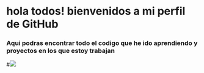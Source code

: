 # hola todos! bienvenidos a mi perfil de GitHub


### Aqui podras encontrar todo  el codigo que he ido aprendiendo y proyectos en los que estoy trabajan

#![](https://www.google.com/url?sa=i&url=https%3A%2F%2Fas.com%2Fmeristation%2F2016%2F10%2F20%2Fbetech%2F1476917621_605512.html&psig=AOvVaw3tXsyDI5XODg4V5ILa1kl1&ust=1648397680404000&source=images&cd=vfe&ved=0CAsQjRxqFwoTCLDRzIuW5PYCFQAAAAAdAAAAABAD)

